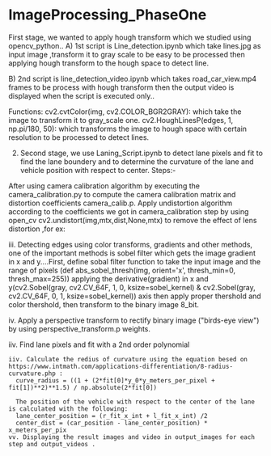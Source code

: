 # ImageProcessing_PhaseOne
First stage, we wanted to apply hough transform which we studied using opencv_python..
  A) 1st script is Line_detection.ipynb which take  lines.jpg as input image ,transform it to gray scale to be easy to be processed then applying hough transform to the hough space to detect line.
     
 
  B)  2nd script is line_detection_video.ipynb which takes road_car_view.mp4 frames to be process with hough transform then the output video is displayed when the script is executed only..
     

Functions:
cv2.cvtColor(img, cv2.COLOR_BGR2GRAY): which take the image to transform it to gray_scale one.
cv2.HoughLinesP(edges, 1, np.pi/180, 50): which transforms the image to hough space with certain resolution to be processed to detect lines.
     
   


2. Second stage, we use Laning_Script.ipynb  to detect lane pixels and fit to find the lane boundery and to determine the curvature of the lane and vehicle position with respect to center.
  Steps:-

After using camera calibration algorithm by executing the camera_calibration.py to compute the camera calibration matrix and distortion coefficients camera_calib.p.
Apply undistortion algorithm according to the coefficients we got in camera_calibration step by using open_cv cv2.undistort(img,mtx,dist,None,mtx) to remove the effect of lens distortion ,for ex:
          
 
   iii. Detecting edges using color transforms, gradients and other methods, one of the important methods is sobel filter which gets the image gradient in x and y....First, define sobal filter function to take the input image and the range of pixels (def abs_sobel_thresh(img, orient='x', thresh_min=0, thresh_max=255)) applying the derivative(gradient) in x and y(cv2.Sobel(gray, cv2.CV_64F, 1, 0, ksize=sobel_kernel) & cv2.Sobel(gray, cv2.CV_64F, 0, 1, ksize=sobel_kernel)) axis then apply proper thershold and color thershold, then transform to the binary image 8_bit.
      
 
   iv. Apply a perspective transform to rectify binary image ("birds-eye view") by using perspective_transform.p weights.
      
 
   iiv. Find lane pixels and fit with a 2nd order polynomial
      
 
    iiv. Calculate the redius of curvature using the equation besed on https://www.intmath.com/applications-differentiation/8-radius-curvature.php :
      curve_radius = ((1 + (2*fit[0]*y_0*y_meters_per_pixel + fit[1])**2)**1.5) / np.absolute(2*fit[0])
      
      The position of the vehicle with respect to the center of the lane is calculated with the following:
      lane_center_position = (r_fit_x_int + l_fit_x_int) /2
      center_dist = (car_position - lane_center_position) * x_meters_per_pix
    vv. Displaying the result images and video in output_images for each step and output_videos .




